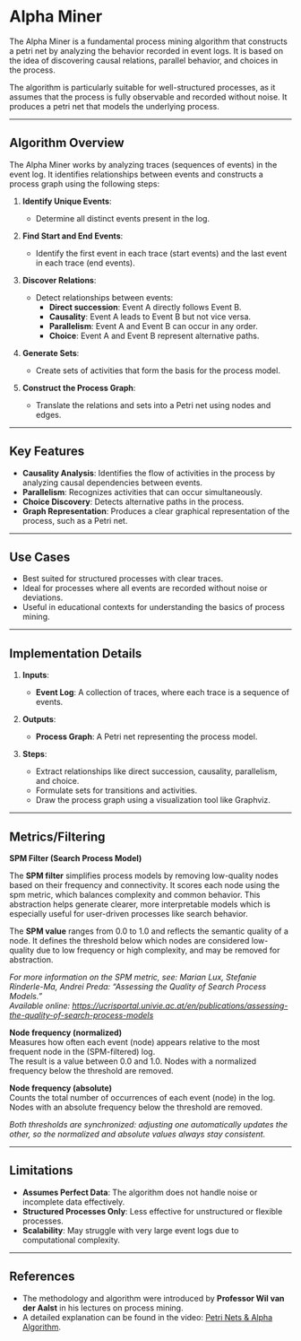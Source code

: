 # Alpha Miner

The Alpha Miner is a fundamental process mining algorithm that constructs a petri net by analyzing the behavior recorded in event logs. It is based on the idea of discovering causal relations, parallel behavior, and choices in the process.

The algorithm is particularly suitable for well-structured processes, as it assumes that the process is fully observable and recorded without noise. It produces a petri net that models the underlying process.

---

## Algorithm Overview

The Alpha Miner works by analyzing traces (sequences of events) in the event log. It identifies relationships between events and constructs a process graph using the following steps:

1. **Identify Unique Events**:
   
   - Determine all distinct events present in the log.

2. **Find Start and End Events**:
   
   - Identify the first event in each trace (start events) and the last event in each trace (end events).

3. **Discover Relations**:
   
   - Detect relationships between events:
     - **Direct succession**: Event A directly follows Event B.
     - **Causality**: Event A leads to Event B but not vice versa.
     - **Parallelism**: Event A and Event B can occur in any order.
     - **Choice**: Event A and Event B represent alternative paths.

4. **Generate Sets**:
   
   - Create sets of activities that form the basis for the process model.

5. **Construct the Process Graph**:
   
   - Translate the relations and sets into a Petri net using nodes and edges.

---

## Key Features

- **Causality Analysis**: Identifies the flow of activities in the process by analyzing causal dependencies between events.
- **Parallelism**: Recognizes activities that can occur simultaneously.
- **Choice Discovery**: Detects alternative paths in the process.
- **Graph Representation**: Produces a clear graphical representation of the process, such as a Petri net.

---

## Use Cases

- Best suited for structured processes with clear traces.
- Ideal for processes where all events are recorded without noise or deviations.
- Useful in educational contexts for understanding the basics of process mining.

---

## Implementation Details

1. **Inputs**:
   
   - **Event Log**: A collection of traces, where each trace is a sequence of events.

2. **Outputs**:
   
   - **Process Graph**: A Petri net representing the process model.

3. **Steps**:
   
   - Extract relationships like direct succession, causality, parallelism, and choice.
   - Formulate sets for transitions and activities.
   - Draw the process graph using a visualization tool like Graphviz.

---

## Metrics/Filtering
**SPM Filter (Search Process Model)**

The **SPM filter** simplifies process models by removing low-quality nodes based on their frequency and connectivity. It scores each node using the spm metric, which balances complexity and common behavior. This abstraction helps generate clearer, more interpretable models which is especially useful for user-driven processes like search behavior.

The **SPM value** ranges from 0.0 to 1.0 and reflects the semantic quality of a node. It defines the threshold below which nodes are considered low-quality due to low frequency or high complexity, and may be removed for abstraction.

*For more information on the SPM metric, see: Marian Lux, Stefanie Rinderle-Ma, Andrei Preda: “Assessing the Quality of Search Process Models.”  
Available online: https://ucrisportal.univie.ac.at/en/publications/assessing-the-quality-of-search-process-models*

**Node frequency (normalized)**  
Measures how often each event (node) appears relative to the most frequent node in the (SPM-filtered) log.  
The result is a value between 0.0 and 1.0. Nodes with a normalized frequency below the threshold are removed.  

**Node frequency (absolute)**  
Counts the total number of occurrences of each event (node) in the log. Nodes with an absolute frequency below the threshold are removed.  

*Both thresholds are synchronized: adjusting one automatically updates the other, so the normalized and absolute values always stay consistent.*

---

## Limitations

- **Assumes Perfect Data**: The algorithm does not handle noise or incomplete data effectively.
- **Structured Processes Only**: Less effective for unstructured or flexible processes.
- **Scalability**: May struggle with very large event logs due to computational complexity.

---

## References

- The methodology and algorithm were introduced by **Professor Wil van der Aalst** in his lectures on process mining.
- A detailed explanation can be found in the video: [Petri Nets & Alpha Algorithm](https://www.youtube.com/watch?v=ATBEEEDxHTQ).
